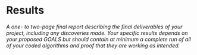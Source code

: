 # Results

*A one- to two-page final report describing the final deliverables of your project, including any discoveries made. Your specific results depends on your proposed GOALS but should contain at minimum a complete run of all of your coded algorithms and proof that they are working as intended.*

